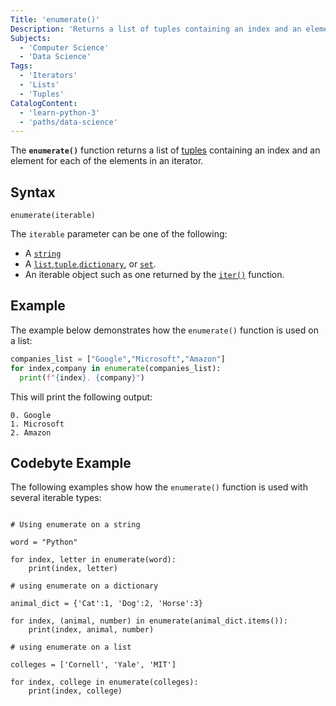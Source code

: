 ```yaml
---
Title: 'enumerate()'
Description: 'Returns a list of tuples containing an index and an element for each of the elements in an iterator.'
Subjects:
  - 'Computer Science'
  - 'Data Science'
Tags:
  - 'Iterators'
  - 'Lists'
  - 'Tuples'
CatalogContent:
  - 'learn-python-3'
  - 'paths/data-science'
---
```


The **`enumerate()`** function returns a list of [tuples](https://www.codecademy.com/resources/docs/python/tuples) containing an index and an element for each of the elements in an iterator.

## Syntax

```pseudo
enumerate(iterable)
```

The `iterable` parameter can be one of the following:

- A [`string`](https://www.codecademy.com/resources/docs/python/strings)
- A [`list`](https://www.codecademy.com/resources/docs/python/lists),[`tuple`](https://www.codecademy.com/resources/docs/python/tuples),[`dictionary`](https://www.codecademy.com/resources/docs/python/dictionaries), or [`set`](https://www.codecademy.com/resources/docs/python/sets).
- An iterable object such as one returned by the [`iter()`](https://www.codecademy.com/resources/docs/python/iterators/iter) function.

## Example

The example below demonstrates how the `enumerate()` function is used on a list:

```py
companies_list = ["Google","Microsoft","Amazon"]
for index,company in enumerate(companies_list):
  print(f"{index}. {company}")
```

This will print the following output:

```shell
0. Google
1. Microsoft
2. Amazon
```

## Codebyte Example

The following examples show how the `enumerate()` function is used with several iterable types:

```codebyte/python

# Using enumerate on a string

word = "Python"

for index, letter in enumerate(word):
    print(index, letter)
    
# using enumerate on a dictionary

animal_dict = {'Cat':1, 'Dog':2, 'Horse':3}

for index, (animal, number) in enumerate(animal_dict.items()):
    print(index, animal, number)

# using enumerate on a list

colleges = ['Cornell', 'Yale', 'MIT']

for index, college in enumerate(colleges):
    print(index, college)

```
